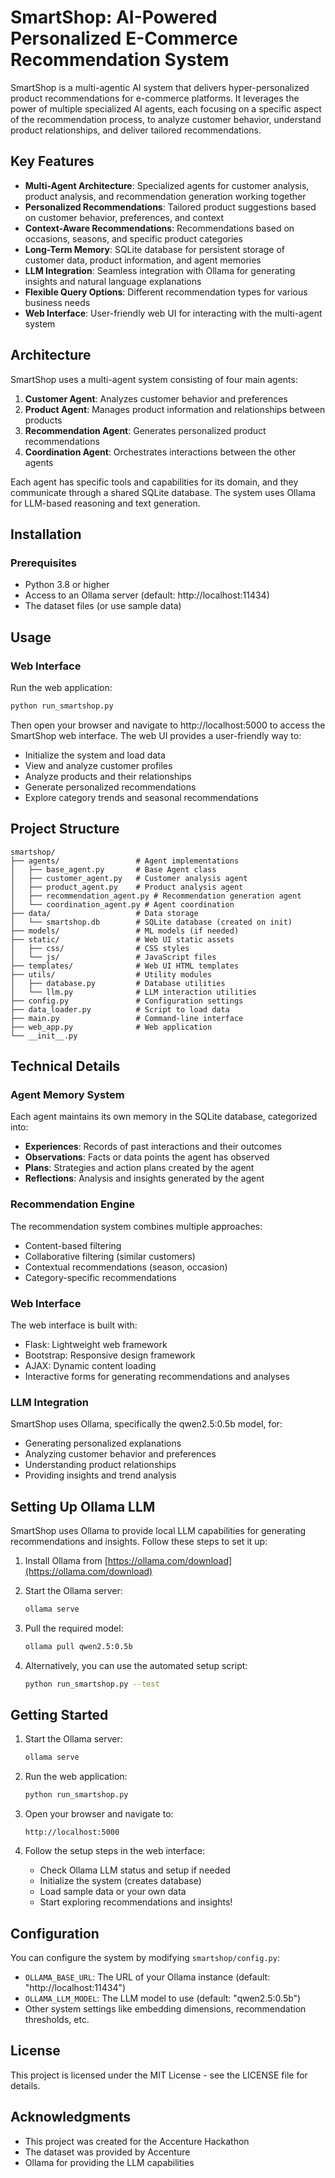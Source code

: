 # SmartShop: AI-Powered Personalized E-Commerce Recommendation System

SmartShop is a multi-agentic AI system that delivers hyper-personalized product recommendations for e-commerce platforms. It leverages the power of multiple specialized AI agents, each focusing on a specific aspect of the recommendation process, to analyze customer behavior, understand product relationships, and deliver tailored recommendations.

## Key Features

- **Multi-Agent Architecture**: Specialized agents for customer analysis, product analysis, and recommendation generation working together
- **Personalized Recommendations**: Tailored product suggestions based on customer behavior, preferences, and context
- **Context-Aware Recommendations**: Recommendations based on occasions, seasons, and specific product categories
- **Long-Term Memory**: SQLite database for persistent storage of customer data, product information, and agent memories
- **LLM Integration**: Seamless integration with Ollama for generating insights and natural language explanations
- **Flexible Query Options**: Different recommendation types for various business needs
- **Web Interface**: User-friendly web UI for interacting with the multi-agent system

## Architecture

SmartShop uses a multi-agent system consisting of four main agents:

1. **Customer Agent**: Analyzes customer behavior and preferences
2. **Product Agent**: Manages product information and relationships between products
3. **Recommendation Agent**: Generates personalized product recommendations
4. **Coordination Agent**: Orchestrates interactions between the other agents

Each agent has specific tools and capabilities for its domain, and they communicate through a shared SQLite database. The system uses Ollama for LLM-based reasoning and text generation.

## Installation

### Prerequisites

- Python 3.8 or higher
- Access to an Ollama server (default: http://localhost:11434)
- The dataset files (or use sample data)

## Usage

### Web Interface

Run the web application:
```bash
python run_smartshop.py
```

Then open your browser and navigate to http://localhost:5000 to access the SmartShop web interface. The web UI provides a user-friendly way to:

- Initialize the system and load data
- View and analyze customer profiles
- Analyze products and their relationships
- Generate personalized recommendations
- Explore category trends and seasonal recommendations

## Project Structure

```
smartshop/
├── agents/                 # Agent implementations
│   ├── base_agent.py       # Base Agent class
│   ├── customer_agent.py   # Customer analysis agent
│   ├── product_agent.py    # Product analysis agent
│   ├── recommendation_agent.py # Recommendation generation agent
│   └── coordination_agent.py # Agent coordination
├── data/                   # Data storage
│   └── smartshop.db        # SQLite database (created on init)
├── models/                 # ML models (if needed)
├── static/                 # Web UI static assets
│   ├── css/                # CSS styles
│   └── js/                 # JavaScript files
├── templates/              # Web UI HTML templates
├── utils/                  # Utility modules
│   ├── database.py         # Database utilities
│   └── llm.py              # LLM interaction utilities
├── config.py               # Configuration settings
├── data_loader.py          # Script to load data
├── main.py                 # Command-line interface
├── web_app.py              # Web application
└── __init__.py
```

## Technical Details

### Agent Memory System

Each agent maintains its own memory in the SQLite database, categorized into:
- **Experiences**: Records of past interactions and their outcomes
- **Observations**: Facts or data points the agent has observed
- **Plans**: Strategies and action plans created by the agent
- **Reflections**: Analysis and insights generated by the agent

### Recommendation Engine

The recommendation system combines multiple approaches:
- Content-based filtering
- Collaborative filtering (similar customers)
- Contextual recommendations (season, occasion)
- Category-specific recommendations

### Web Interface

The web interface is built with:
- Flask: Lightweight web framework
- Bootstrap: Responsive design framework
- AJAX: Dynamic content loading
- Interactive forms for generating recommendations and analyses

### LLM Integration

SmartShop uses Ollama, specifically the qwen2.5:0.5b model, for:
- Generating personalized explanations
- Analyzing customer behavior and preferences
- Understanding product relationships
- Providing insights and trend analysis

## Setting Up Ollama LLM

SmartShop uses Ollama to provide local LLM capabilities for generating recommendations and insights. Follow these steps to set it up:

1. Install Ollama from [https://ollama.com/download](https://ollama.com/download)

2. Start the Ollama server:
   ```bash
   ollama serve
   ```

3. Pull the required model:
   ```bash
   ollama pull qwen2.5:0.5b
   ```

4. Alternatively, you can use the automated setup script:
   ```bash
   python run_smartshop.py --test
   ```

## Getting Started

1. Start the Ollama server:
   ```bash
   ollama serve
   ```

2. Run the web application:
   ```bash
   python run_smartshop.py
   ```

3. Open your browser and navigate to:
   ```
   http://localhost:5000
   ```

4. Follow the setup steps in the web interface:
   - Check Ollama LLM status and setup if needed
   - Initialize the system (creates database)
   - Load sample data or your own data
   - Start exploring recommendations and insights!

## Configuration

You can configure the system by modifying `smartshop/config.py`:

- `OLLAMA_BASE_URL`: The URL of your Ollama instance (default: "http://localhost:11434")
- `OLLAMA_LLM_MODEL`: The LLM model to use (default: "qwen2.5:0.5b")
- Other system settings like embedding dimensions, recommendation thresholds, etc.

## License

This project is licensed under the MIT License - see the LICENSE file for details.

## Acknowledgments

- This project was created for the Accenture Hackathon
- The dataset was provided by Accenture
- Ollama for providing the LLM capabilities 
